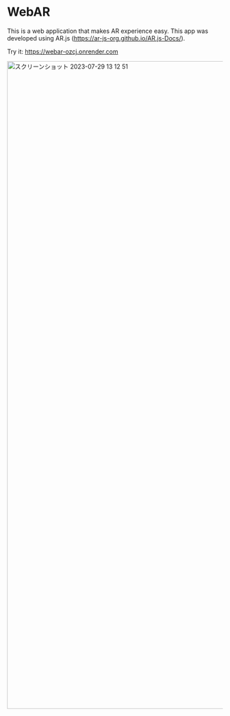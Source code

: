 # WebAR
This is a web application that makes AR experience easy. 
This app was developed using AR.js (https://ar-js-org.github.io/AR.js-Docs/).

Try it: https://webar-ozcj.onrender.com

<img width="1511" alt="スクリーンショット 2023-07-29 13 12 51" src="https://github.com/yk0112/WebAR/assets/130746469/6352b66f-1437-4b3f-a28c-5bbe3816f5e7">
